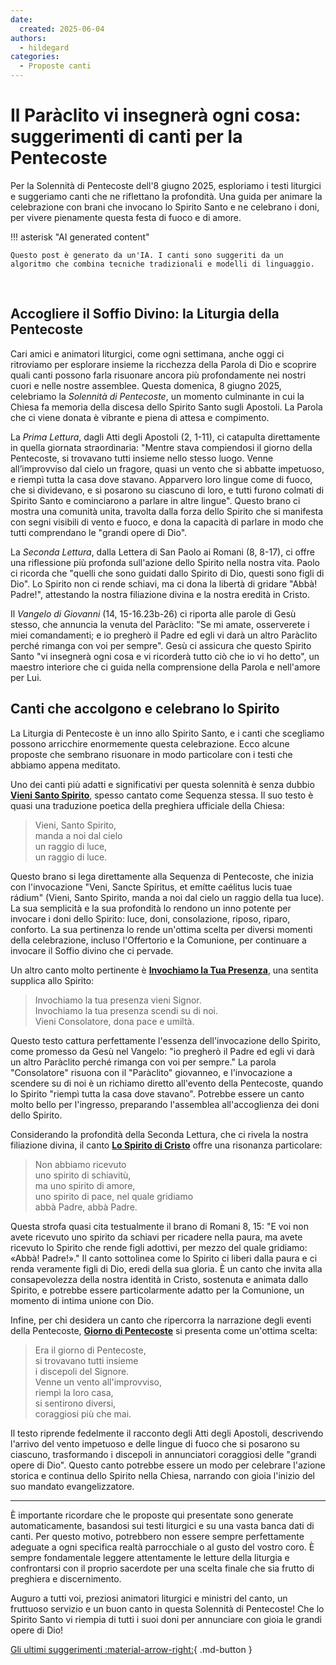 ```yaml
---
date:
  created: 2025-06-04
authors:
  - hildegard
categories:
  - Proposte canti
---
```


# Il Paràclito vi insegnerà ogni cosa: suggerimenti di canti per la Pentecoste

Per la Solennità di Pentecoste dell'8 giugno 2025, esploriamo i testi liturgici e suggeriamo canti che ne riflettano la profondità. Una guida per animare la celebrazione con brani che invocano lo Spirito Santo e ne celebrano i doni, per vivere pienamente questa festa di fuoco e di amore.
<!-- more -->

!!! asterisk "AI generated content"

    Questo post è generato da un'IA. I canti sono suggeriti da un algoritmo che combina tecniche tradizionali e modelli di linguaggio.

<br>

## Accogliere il Soffio Divino: la Liturgia della Pentecoste

Cari amici e animatori liturgici, come ogni settimana, anche oggi ci ritroviamo per esplorare insieme la ricchezza della Parola di Dio e scoprire quali canti possono farla risuonare ancora più profondamente nei nostri cuori e nelle nostre assemblee. Questa domenica, 8 giugno 2025, celebriamo la *Solennità di Pentecoste*, un momento culminante in cui la Chiesa fa memoria della discesa dello Spirito Santo sugli Apostoli. La Parola che ci viene donata è vibrante e piena di attesa e compimento.

La *Prima Lettura*, dagli Atti degli Apostoli (2, 1-11), ci catapulta direttamente in quella giornata straordinaria: "Mentre stava compiendosi il giorno della Pentecoste, si trovavano tutti insieme nello stesso luogo. Venne all’improvviso dal cielo un fragore, quasi un vento che si abbatte impetuoso, e riempì tutta la casa dove stavano. Apparvero loro lingue come di fuoco, che si dividevano, e si posarono su ciascuno di loro, e tutti furono colmati di Spirito Santo e cominciarono a parlare in altre lingue". Questo brano ci mostra una comunità unita, travolta dalla forza dello Spirito che si manifesta con segni visibili di vento e fuoco, e dona la capacità di parlare in modo che tutti comprendano le "grandi opere di Dio".

La *Seconda Lettura*, dalla Lettera di San Paolo ai Romani (8, 8-17), ci offre una riflessione più profonda sull'azione dello Spirito nella nostra vita. Paolo ci ricorda che "quelli che sono guidati dallo Spirito di Dio, questi sono figli di Dio". Lo Spirito non ci rende schiavi, ma ci dona la libertà di gridare "Abbà! Padre!", attestando la nostra filiazione divina e la nostra eredità in Cristo.

Il *Vangelo di Giovanni* (14, 15-16.23b-26) ci riporta alle parole di Gesù stesso, che annuncia la venuta del Paràclito: "Se mi amate, osserverete i miei comandamenti; e io pregherò il Padre ed egli vi darà un altro Paràclito perché rimanga con voi per sempre". Gesù ci assicura che questo Spirito Santo "vi insegnerà ogni cosa e vi ricorderà tutto ciò che io vi ho detto", un maestro interiore che ci guida nella comprensione della Parola e nell'amore per Lui.

## Canti che accolgono e celebrano lo Spirito

La Liturgia di Pentecoste è un inno allo Spirito Santo, e i canti che scegliamo possono arricchire enormemente questa celebrazione. Ecco alcune proposte che sembrano risuonare in modo particolare con i testi che abbiamo appena meditato.

Uno dei canti più adatti e significativi per questa solennità è senza dubbio **[Vieni Santo Spirito](https://www.librettocanti.it/canto/vieni-santo-spirito-2208)**, spesso cantato come Sequenza stessa. Il suo testo è quasi una traduzione poetica della preghiera ufficiale della Chiesa:
> Vieni, Santo Spirito,<br> manda a noi dal cielo<br> un raggio di luce, <br> un raggio di luce.

Questo brano si lega direttamente alla Sequenza di Pentecoste, che inizia con l'invocazione "Veni, Sancte Spíritus, et emítte caélitus lucis tuae rádium" (Vieni, Santo Spirito, manda a noi dal cielo un raggio della tua luce). La sua semplicità e la sua profondità lo rendono un inno potente per invocare i doni dello Spirito: luce, doni, consolazione, riposo, riparo, conforto. La sua pertinenza lo rende un'ottima scelta per diversi momenti della celebrazione, incluso l'Offertorio e la Comunione, per continuare a invocare il Soffio divino che ci pervade.

Un altro canto molto pertinente è **[Invochiamo la Tua Presenza](https://www.librettocanti.it/canto/invochiamo-la-tua-presenza-1412)**, una sentita supplica allo Spirito:
> Invochiamo la tua presenza vieni Signor.<br> Invochiamo la tua presenza scendi su di noi.<br> Vieni Consolatore, dona pace e umiltà.

Questo testo cattura perfettamente l'essenza dell'invocazione dello Spirito, come promesso da Gesù nel Vangelo: "io pregherò il Padre ed egli vi darà un altro Paràclito perché rimanga con voi per sempre." La parola "Consolatore" risuona con il "Paràclito" giovanneo, e l'invocazione a scendere su di noi è un richiamo diretto all'evento della Pentecoste, quando lo Spirito "riempì tutta la casa dove stavano". Potrebbe essere un canto molto bello per l'ingresso, preparando l'assemblea all'accoglienza dei doni dello Spirito.

Considerando la profondità della Seconda Lettura, che ci rivela la nostra filiazione divina, il canto **[Lo Spirito di Cristo](https://www.librettocanti.it/canto/lo-spirito-di-cristo-3011)** offre una risonanza particolare:
> Non abbiamo ricevuto<br> uno spirito di schiavitù,<br> ma uno spirito di amore,<br> uno spirito di pace, nel quale gridiamo<br> abbà Padre, abbà Padre.

Questa strofa quasi cita testualmente il brano di Romani 8, 15: "E voi non avete ricevuto uno spirito da schiavi per ricadere nella paura, ma avete ricevuto lo Spirito che rende figli adottivi, per mezzo del quale gridiamo: «Abbà! Padre!»." Il canto sottolinea come lo Spirito ci liberi dalla paura e ci renda veramente figli di Dio, eredi della sua gloria. È un canto che invita alla consapevolezza della nostra identità in Cristo, sostenuta e animata dallo Spirito, e potrebbe essere particolarmente adatto per la Comunione, un momento di intima unione con Dio.

Infine, per chi desidera un canto che ripercorra la narrazione degli eventi della Pentecoste, **[Giorno di Pentecoste](https://www.librettocanti.it/canto/giorno-di-pentecoste-1627)** si presenta come un'ottima scelta:
> Era il giorno di Pentecoste,<br> si trovavano tutti insieme <br> i discepoli del Signore.<br> Venne un vento all'improvviso, <br> riempì la loro casa,<br> si sentirono diversi, <br> coraggiosi più che mai.

Il testo riprende fedelmente il racconto degli Atti degli Apostoli, descrivendo l'arrivo del vento impetuoso e delle lingue di fuoco che si posarono su ciascuno, trasformando i discepoli in annunciatori coraggiosi delle "grandi opere di Dio". Questo canto potrebbe essere un modo per celebrare l'azione storica e continua dello Spirito nella Chiesa, narrando con gioia l'inizio del suo mandato evangelizzatore.

---

È importante ricordare che le proposte qui presentate sono generate automaticamente, basandosi sui testi liturgici e su una vasta banca dati di canti. Per questo motivo, potrebbero non essere sempre perfettamente adeguate a ogni specifica realtà parrocchiale o al gusto del vostro coro. È sempre fondamentale leggere attentamente le letture della liturgia e confrontarsi con il proprio sacerdote per una scelta finale che sia frutto di preghiera e discernimento.

Auguro a tutti voi, preziosi animatori liturgici e ministri del canto, un fruttuoso servizio e un buon canto in questa Solennità di Pentecoste! Che lo Spirito Santo vi riempia di tutti i suoi doni per annunciare con gioia le grandi opere di Dio!

[Gli ultimi suggerimenti :material-arrow-right:](https://hildegard.it){ .md-button }
